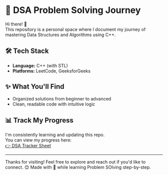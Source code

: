 # 🚀 DSA Problem Solving Journey

Hi there! 👋  
This repository is a personal space where I document my journey of mastering Data Structures and Algorithms using C++.

## 🛠 Tech Stack

- **Language:** C++ (with STL)
- **Platforms:** LeetCode, GeeksforGeeks

## ✨ What You'll Find

- Organized solutions from beginner to advanced
- Clean, readable code with intuitive logic

## 📊 Track My Progress

I'm consistently learning and updating this repo.  
You can view my progress here:  
[👉 DSA Tracker Sheet](https://docs.google.com/spreadsheets/d/15oGvfI0nYTOddr-OcfMTr9ko5KjQo3uPoRdykKUNL_0/edit?gid=1133683155)

---

Thanks for visiting! Feel free to explore and reach out if you'd like to connect. 😊
Made with 💙 while learning Problem SOlving step-by-step.
